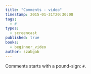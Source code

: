 ```yaml
---
title: "Comments - video"
timestamp: 2015-01-31T20:30:08
tags:
  - #
types:
  - screencast
published: true
books:
  - beginner_video
author: szabgab
---
```



Comments starts with a pound-sign: `#`.


<slidecast file="beginner-perl/comments" youtube="SIWS8t59vH0" />
